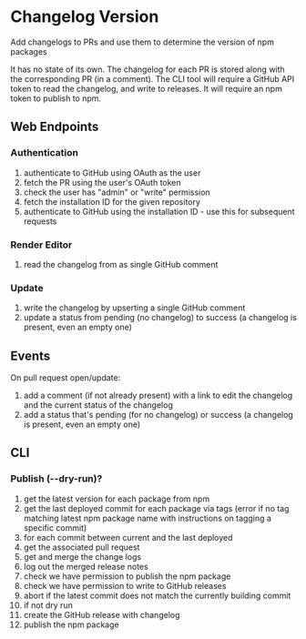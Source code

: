 # Changelog Version

Add changelogs to PRs and use them to determine the version of npm packages

It has no state of its own. The changelog for each PR is stored along with the corresponding PR (in a comment). The CLI tool will require a GitHub API token to read the changelog, and write to releases. It will require an npm token to publish to npm.

## Web Endpoints

### Authentication

1. authenticate to GitHub using OAuth as the user
1. fetch the PR using the user's OAuth token
1. check the user has "admin" or "write" permission
1. fetch the installation ID for the given repository
1. authenticate to GitHub using the installation ID - use this for subsequent requests

### Render Editor

1. read the changelog from as single GitHub comment

### Update

1. write the changelog by upserting a single GitHub comment
1. update a status from pending (no changelog) to success (a changelog is present, even an empty one)

## Events

On pull request open/update:

1. add a comment (if not already present) with a link to edit the changelog and the current status of the changelog
1. add a status that's pending (for no changelog) or success (a changelog is present, even an empty one)

## CLI

### Publish (--dry-run)?

1. get the latest version for each package from npm
1. get the last deployed commit for each package via tags (error if no tag matching latest npm package name with instructions on tagging a specific commit)
1. for each commit between current and the last deployed
1. get the associated pull request
1. get and merge the change logs
1. log out the merged release notes
1. check we have permission to publish the npm package
1. check we have permission to write to GitHub releases
1. abort if the latest commit does not match the currently building commit
1. if not dry run
1. create the GitHub release with changelog
1. publish the npm package
